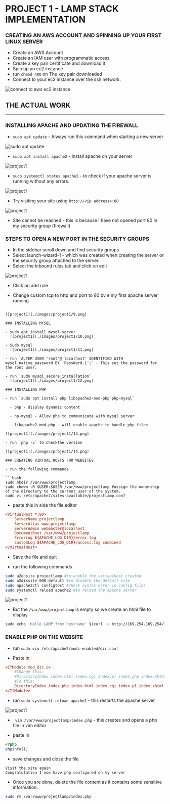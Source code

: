 # PROJECT 1 - LAMP STACK IMPLEMENTATION

### CREATING AN AWS ACCOUNT AND SPINNING UP YOUR FIRST LINUX SERVER

- Create an AWS Account
- Create an IAM user with programmatic access
- Create a key pair certificate and download it
- Spin up an ec2 instance
- run `chmod 400` on The key pair downloaded
- Connect to your ec2 instance over the ssh network.

![connect to aws ec2 instance](./images/project1/1.png)

## THE ACTUAL WORK

---

### INSTALLING APACHE AND UPDATING THE FIREWALL

- `sudo apt update` - Always run this command when starting a new server

![sudo apt update](./images/project1/2.png)
- `sudo apt install apache2` - Install apache on your server

![project1](./images/project1/3.png)
- `sudo systemctl status apache2` - to check if your apache server is running without any errors.

![project1](./images/project1/4.png)
- Try visiting your site using `http://<ip address>:80`

![project1](./images/project1/5.png)
- Site cannot be reached - this is because I have not opened port 80 in my security group (firewall)

### STEPS TO OPEN A NEW PORT IN THE SECURITY GROUPS

- In the sidebar scroll down and find security groups
- Select launch-wizard-1 - which was created when creating the server or the security group attached to the server.
- Select the inbound rules tab and click on edit

![project1](./images/project1/6.png)

- Click on add rule

- Change custom tcp to http and port to 80
bv e my first apache server running
```

![project1](./images/project1/9.png)

### INSTALLING MYSQL

- sudo apt install mysql-server
  ![project1](./images/project1/10.png)

- Sudo mysql
  ![project1](./images/project1/11.png)

- run `ALTER USER 'root'@'localhost' IDENTIFIED WITH mysql_native_password BY 'PassWord.1';` - This set the password for the root user.

- run `sudo mysql_secure_installation`
  ![project1](./images/project1/12.png)

### INSTALLING PHP

- run `sudo apt install php libapache2-mod-php php-mysql`

  - php - display dynamic content

  - hp-mysql - Allow php to communicate with mysql server

  - libapache2-mod-php - will enable apache to handle php files

![project1](./images/project1/13.png)

- run `php -v` to checkthe version

![project1](./images/project1/14.png)

### CREATING VIRTUAL HOSTS FOR WEBSITES

- run the following commands

```bash
sudo mkdir /var/www/projectlamp
sudo chown -R $USER:$USER /var/www/projectlamp #assign the ownership of the directory to the current user of the system.
sudo vi /etc/apache2/sites-available/projectlamp.conf
```

- paste this in side the file editor

```conf
<VirtualHost *:80>
    ServerName projectlamp
    ServerAlias www.projectlamp
    ServerAdmin webmaster@localhost
    DocumentRoot /var/www/projectlamp
    ErrorLog ${APACHE_LOG_DIR}/error.log
    CustomLog ${APACHE_LOG_DIR}/access.log combined
</VirtualHost>
```

- Save the file and quit

- run the following commands

```bash
sudo a2ensite projectlamp #to enable the virtualhost created
sudo a2dissite 000-default #to disable the default site
sudo apache2ctl configtest #check syntax error in config files
sudo systemctl reload apache2 #to reload the apache server
```

![project1](./images/project1/15.png)

- But the `/var/www/projectlamp` is empty so we create an html file to display

```bash
sudo echo 'Hello LAMP from hostname' $(curl -s http://169.254.169.254/latest/meta-data/public-hostname) 'with public IP' $(curl -s http://169.254.169.254/latest/meta-data/public-ipv4) > /var/www/projectlamp/index.html
```

### ENABLE PHP ON THE WEBSITE

- run `sudo vim /etc/apache2/mods-enabled/dir.conf`

- Paste in

```conf
<IfModule mod_dir.c>
    #Change this:
    #DirectoryIndex index.html index.cgi index.pl index.php index.xhtml index.htm
    #To this:
    DirectoryIndex index.php index.html index.cgi index.pl index.xhtml index.htm
</IfModule>
```

- run `sudo systemctl reload apache2` - this restarts the apache server

![project1](./images/project1/16.png)

- ` vim /var/www/projectlamp/index.php` - this creates and opens a php file in vim editor

- paste in

```php
<?php
phpinfo();
```

- save changes and close the file

```text
Visit the site again
Congratulation I now have php configured on my server
```

- Once you are done, delete the file content as it contains some sensitive information.

```bash
sudo rm /var/www/projectlamp/index.php
```
